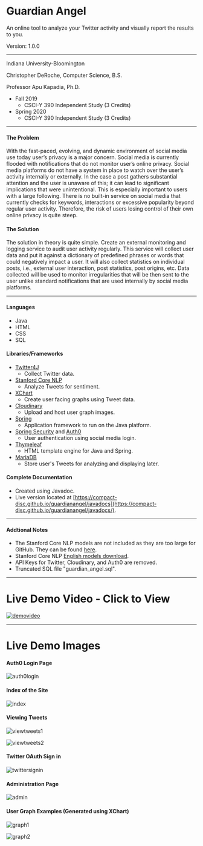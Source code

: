 # Guardian Angel
An online tool to analyze your Twitter activity and visually report the results to you.

Version: 1.0.0

___

Indiana University-Bloomington

Christopher DeRoche, Computer Science, B.S.

Professor Apu Kapadia, Ph.D.

* Fall 2019
  * CSCI-Y 390 Independent Study (3 Credits)
* Spring 2020
  * CSCI-Y 390 Independent Study (3 Credits)
___

#### The Problem

With the fast-paced, evolving, and dynamic environment of social media use today user’s privacy is a major concern. Social media is currently flooded with notifications that do not monitor user’s online privacy. Social media platforms do not have a system in place to watch over the user’s activity internally or externally. In the case a post gathers substantial attention and the user is unaware of this; it can lead to significant implications that were unintentional. This is especially important to users with a large following. There is no built-in service on social media that currently checks for keywords, interactions or excessive popularity beyond regular user activity. Therefore, the risk of users losing control of their own online privacy is quite steep.

#### The Solution

The solution in theory is quite simple. Create an external monitoring and logging service to audit user activity regularly. This service will collect user data and put it against a dictionary of predefined phrases or words that could negatively impact a user. It will also collect statistics on individual posts, i.e., external user interaction, post statistics, post origins, etc. Data collected will be used to monitor irregularities that will be then sent to the user unlike standard notifications that are used internally by social media platforms.

___

#### Languages
* Java
* HTML
* CSS
* SQL

#### Libraries/Frameworks
* [Twitter4J](http://twitter4j.org/en/index.html)
  * Collect Twitter data.
* [Stanford Core NLP](https://stanfordnlp.github.io/CoreNLP/)
  * Analyze Tweets for sentiment.
* [XChart](https://knowm.org/open-source/xchart/)
  * Create user facing graphs using Tweet data.
* [Cloudinary](https://cloudinary.com/)
  * Upload and host user graph images.
* [Spring](https://spring.io/)
  * Application framework to run on the Java platform.
* [Spring Security](https://spring.io/projects/spring-security) and [Auth0](https://auth0.com/)
  * User authentication using social media login.
* [Thymeleaf](https://www.thymeleaf.org/)
  * HTML template engine for Java and Spring.
* [MariaDB](https://mariadb.org/)
  * Store user's Tweets for analyzing and displaying later.

#### Complete Documentation
* Created using Javadoc.
* Live version located at [https://compact-disc.github.io/guardianangel/javadocs](https://compact-disc.github.io/guardianangel/javadocs/).
___

#### Addtional Notes
* The Stanford Core NLP models are not included as they are too large for GitHub. They can be found [here](https://stanfordnlp.github.io/CoreNLP/).
* Stanford Core NLP [English models download](http://nlp.stanford.edu/software/stanford-corenlp-4.0.0-models-english.jar).
* API Keys for Twitter, Cloudinary, and Auth0 are removed.
* Truncated SQL file "guardian_angel.sql".

___

# Live Demo Video - Click to View
[![demovideo](readme/demovideo.png)](https://www.youtube.com/watch?v=QY3EocGs8MI)

___

# Live Demo Images
#### Auth0 Login Page
![auth0login](readme/auth0.png)
#### Index of the Site
![index](readme/home.png)
#### Viewing Tweets
![viewtweets1](readme/viewtweets.png)

![viewtweets2](readme/viewtweets2.png)
#### Twitter OAuth Sign in
![twittersignin](readme/twitter-oauth-login.png)
#### Administration Page
![admin](readme/admin.png)
#### User Graph Examples (Generated using XChart)
![graph1](readme/graph1.png)

![graph2](readme/graph2.png)
